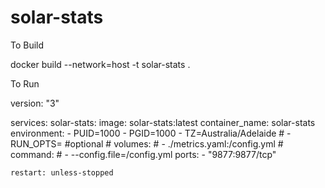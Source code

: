 # solar-stats

To Build

docker build --network=host -t solar-stats .

To Run

version: "3"

services:
  solar-stats:
    image: solar-stats:latest
    container_name: solar-stats
    environment:
      - PUID=1000
      - PGID=1000
      - TZ=Australia/Adelaide
        #      - RUN_OPTS=<run options here> #optional
    # volumes:
    #   - ./metrics.yaml:/config.yml
    # command:
    #   - --config.file=/config.yml
    ports:
      - "9877:9877/tcp"

    restart: unless-stopped
